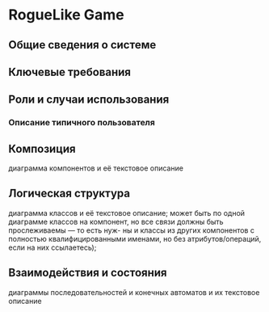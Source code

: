 # RogueLike Game

## Общие сведения о системе

## Ключевые требования

## Роли и случаи использования

### Описание типичного пользователя

## Композиция

диаграмма компонентов и её текстовое описание

## Логическая структура

диаграмма классов и её текстовое описание; может быть по одной диаграмме классов на компонент, но все связи должны быть
прослеживаемы — то есть нуж- ны и классы из других компонентов с полностью квалифицированными именами, но без
атрибутов/операций, если на них ссылаетесь);

## Взаимодействия и состояния

диаграммы последовательностей и конечных автоматов и их текстовое описание